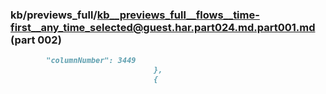 ### kb/previews_full/kb__previews_full__flows__time-first__any_time_selected@guest.har.part024.md.part001.md (part 002)

```md
        "columnNumber": 3449
                                },
                                {
```

```
